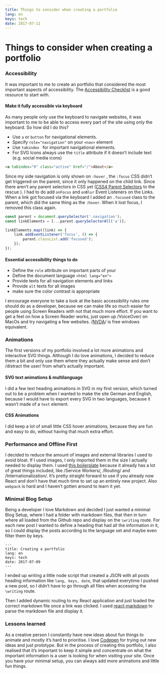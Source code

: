 ```yaml
---
title: Things to consider when creating a portfolio
lang: en
keys: tech
date: 2017-07-11
---
```


# Things to consider when creating a portfolio
### Accessibility
It was important to me to create an portfolio that considered the most important aspects of accessibility.  The [Accessibility Checklist](http://a11yproject.com/checklist.html) is a good resource to start with. 

#### Make it fully accessible via keyboard
As many people only use the keyboard to navigate websites, it was important to me to be able to access every part of the site using only the keyboard. So how did I do this?
- Use `a` or `button` for navigational elements.
- Specify `role="navigation"`  on your `<nav>` element
- Use `tabindex `  for important navigational elements.
- For SVG Icons always use the `title` attribute if it doesn’t include text (e.g. social media icons)
```html
<a tabindex="0" class="active" href="/">About</a>
```

Since my side navigation is only shown on `:hover` ,  the `:focus` CSS didn’t get triggered on the parent, since it only happened on the child link. Since there aren’t any parent selectors in CSS yet ([CSS4 Parent Selectors](https://www.w3.org/TR/selectors4/) to the rescue ). I had to do add `onFocus` and `onBlur`  Event Listeners on the Links. When a link got focused via the keyboard I added an `.focused` class to the parent, which did the same thing as the `:hover`. When it lost focus, I removed this class again. 

```javascript
const parent = document.querySelector('.navigation');
const linkElements = [...parent.querySelectorAll('a')];

linkElements.map((link) => {
	link.addEventListener('focus', () => {
		parent.classList.add('focused');
	});
});
```
 
#### Essential accessibility things to do 
- Define the `role` attribute on important parts of your 
- Define the document language `<html lang="en">`
- Provide texts for all navigation elements and links
- Provide  `alt`  texts for all images
- make sure the color contrast  is appropriate

I encourage everyone to take a look at the basic accessibility rules one should do as a developer, because we can make life so much easier for people using Screen Readers with not that much more effort. If you want to get a feel on how a Screen Reader works, just open up /VoiceOver/ on MacOs and try navigating a few websites. /[NVDA](https://www.nvaccess.org/)/ is free windows equivalent. 

### Animations
The first versions of my portfolio involved a lot more animations and interactive SVG things. Although I do love animations, I decided to reduce them a bit and only use them where they actually make sense and don’t /distract the user/ from what’s actually important. 

#### SVG text animations & multilanguage
I did a few text heading animations in SVG in my first version, which turned out to be a problem when I wanted to make the site German and English, because I would have to export every SVG in two languages, because it wasn’t made of a `text` element. 

#### CSS Animations
 I did keep a lot of small little CSS hover animations, because they are fun and easy to do, without having that much extra effort.

### Performance and Offline First
I decided to reduce the amount of images and external libraries I used to avoid bloat. If I used images, I only imported them in the size I actually needed to display them. I used [this boilerplate](https://github.com/react-boilerplate/react-boilerplate) because it already has a lot of great things included, like /Service Workers/, /Routing/ and /Internationalization/.  It’s pretty straight forward to use if you already now React and don’t have that much time to set up an entirely new project. Also `webpack` is hard and I haven’t gotten around to learn it yet. 

### Minimal Blog Setup
Being a developer I love Markdown and decided I just wanted a minimal Blog Setup, where I had a folder with markdown files, that then in turn where all loaded from the Github repo  and display on the `\writing` route. For each new post I wanted to define a heading that had all the information in it, so I could display the posts according to the language set and maybe even filter them by keys. 

```
---
title: Creating a portfolio
lang: en
keys: tech
date: 2017-07-09
---
```

I ended up writing a little node script that created a JSON with all posts heading information like `lang, keys, date`, that updated everytime I pushed a new post, so I didn’t have to go through all files when accessing the `\writing` route. 

Then I added dynamic routing to my React application and just loaded the correct markdown file once a link was clicked. I used [react-markdown](https://github.com/rexxars/react-markdown) to parse the markdown file and display it. 

### Lessons learned
As a creative person I constantly have new ideas about fun things to animate and mostly it’s hard to prioritise. I love [Codepen](https://codepen.io/lisilinhart/) for trying out new ideas and just prototype. But in the process of creating this portfolio, I also realised that it’s important to keep it simple and  concentrate on what the important information is a user is looking for when visiting your site. Once you have your minimal setup, you can always add more animations and little fun things. 
